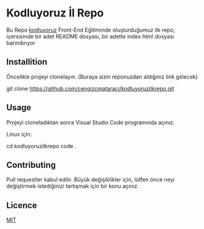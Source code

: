 # Kodluyoruz İl Repo
Bu Repo [kodluyoruz](https://www.kodluyoruz.org/) Front-End Eğitiminde oluşturduğumuz ilk repo, içersisinde bir adet README dosyası, bir adette index.html dosyası barındırıyor

## Installition

Öncelikle projeyi clonelayın. (Buraya sizin reponuzdan aldığınız link gelecek)

git clone https://github.com/cengizcmataraci/kodluyoruzilkrepo.git

## Usage
Projeyi cloneladıktan sonra Visual Studio Code programında açınız.

Linux için:

cd kodluyoruzilkrepo
code .
## Contributing
Pull requestler kabul edilir. Büyük değişiklikler için, lütfen önce neyi değiştirmek istediğinizi tartışmak için bir konu açınız.

## Licence
[MIT](https://choosealicense.com/licenses/mit/) 